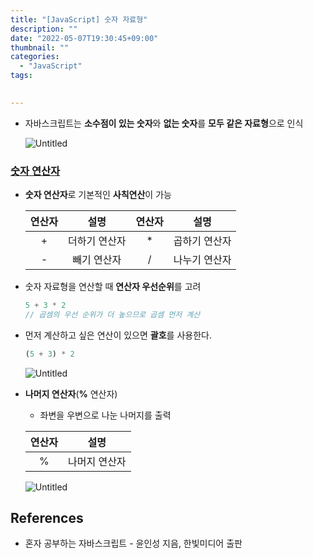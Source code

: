 ```yaml
---
title: "[JavaScript] 숫자 자료형"
description: ""
date: "2022-05-07T19:30:45+09:00"
thumbnail: ""
categories:
  - "JavaScript"
tags:
 

---
```

<!--more-->

- 자바스크립트는 **소수점이 있는 숫자**와 **없는 숫자**를 **모두 같은 자료형**으로 인식

  ![Untitled](/images/lang_javascript/JavaScript_숫자_자료형/Untitled.png)

### <u>숫자 연산자</u>

- **숫자 연산자**로 기본적인 **사칙연산**이 가능

  |  연산자  |    설명    |  연산자  |    설명    |
  |:-----:|:--------:|:-----:|:--------:|
  |   +   | 더하기 연산자  |   *   | 곱하기 연산자  |
  |   -   |  빼기 연산자  |   /   | 나누기 연산자  |

- 숫자 자료형을 연산할 때 **연산자 우선순위**를 고려

  ```jsx
  5 + 3 * 2
  // 곱셈의 우선 순위가 더 높으므로 곱셈 먼저 계산
  ```

- 먼저 계산하고 싶은 연산이 있으면 **괄호**를 사용한다.

  ```jsx
  (5 + 3) * 2
  ```
  
  ![Untitled](/images/lang_javascript/JavaScript_숫자_자료형/Untitled%201.png)

- **나머지 연산자**(**%** 연산자)
    - 좌변을 우변으로 나눈 나머지를 출력

  |  연산자  |    설명    |
  |:-----:|:--------:|
  |   %   | 나머지 연산자  |
  
  ![Untitled](/images/lang_javascript/JavaScript_숫자_자료형/Untitled%202.png)

## References

- 혼자 공부하는 자바스크립트 - 윤인성 지음, 한빛미디어 출판